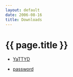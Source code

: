 ```yaml
---
layout: default
date: 2006-08-16
title: Downloads
---
```


# {{ page.title }}


- [YaTTYD][201]
- [password][202]

  [201]: ./YaTTYD.7z "./YaTTYD.7z"
  [202]: ./password.txt        "/password.txt"
